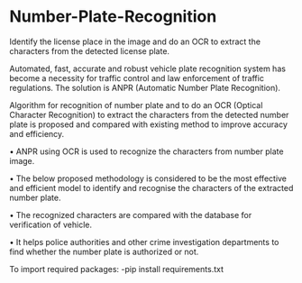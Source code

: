 # Number-Plate-Recognition
Identify the license place in the image and do an OCR to extract the characters from the detected license plate.

Automated, fast, accurate and robust vehicle plate recognition system has become a necessity for traffic control and law enforcement of traffic regulations. The solution is ANPR (Automatic Number Plate Recognition).

Algorithm for recognition of number plate and to do an OCR (Optical Character Recognition) to extract the characters from the detected number plate is proposed and compared with existing method to improve accuracy and efficiency.

• ANPR using OCR is used to recognize the characters from number plate image.

• The below proposed methodology is considered to be the most effective and efficient model to identify and recognise the characters of the extracted number plate.

• The recognized characters are compared with the database for verification of vehicle.

• It helps police authorities and other crime investigation departments to find whether the number plate is authorized or not.


To import required packages:
    -pip install requirements.txt
